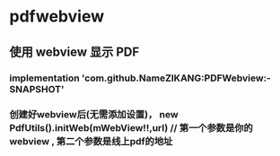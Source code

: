 # pdfwebview

## 使用 webview 显示 PDF

### implementation 'com.github.NameZIKANG:PDFWebview:-SNAPSHOT'
### 创建好webview后(无需添加设置)， new PdfUtils().initWeb(mWebView!!,url) // 第一个参数是你的webview , 第二个参数是线上pdf的地址
